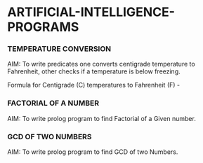 # ARTIFICIAL-INTELLIGENCE-PROGRAMS


### TEMPERATURE CONVERSION

AIM:
To write predicates one converts centigrade temperature to Fahrenheit, other checks if a
temperature is below freezing.

Formula for Centigrade (C) temperatures to Fahrenheit (F) -

### FACTORIAL OF A NUMBER
AIM: To write prolog program to find Factorial of a Given number.


### GCD OF TWO NUMBERS
AIM: To write prolog program to find GCD of two Numbers.

